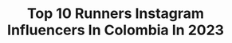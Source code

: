 ---
title: Top 10 Runners Instagram Influencers In Colombia In 2023
description: >-
  Find top runners Instagram influencers in Colombia in 2023. Most popular hashtags: #tbt #instagood #model.
platform: Instagram
hits: 24
text_top: Identify the most popular Instagram profiles on inBeat.
text_bottom: Our search engine has 24 Instagram influencers like this in Colombia for you to work with.
profiles:
  - username: "ticamartinez"
    fullname: >-
      TICA
    bio: >-
      Tv Host Srta Atlantico 2017 Miss colombia @misssupranational 1rst runner up 2017
    location: "Colombia"
    followers: 104467
    engagement: 329
    commentsToLikes: 0.071183
    id: ck15rg5967rjv0i19minttddo
    verified: true
    hashtags: "#takemeback"
  - username: "lauraolayam"
    fullname: >-
      Laura Olaya
    bio: >-
      💣/Comunicadora social y periodista 🤓/Content manager-Directora de proyectos✨ 🔥/Colombian model @Grupo4co 🏃🏼‍♀️/Runner 💙/Just... Love God
    location: "Colombia"
    followers: 18889
    engagement: 207
    commentsToLikes: 0.083229
    id: ck5c27c4hwoom0i11p7bx6ok6
    verified: false
    hashtags: "#girl, #instagood, #today, #lookoftheday"
  - username: "ogualteros"
    fullname: >-
      🎻Olga Gualteros🎻
    bio: >-
      Colombia my Country 🇨🇴 //Violinist🎻 // Runner🏃 // Enterprising 👜// and lover of good books 📚📚 My beginning and my ending are you MY GOD!!!💘😘
    location: "Colombia"
    followers: 7010
    engagement: 656
    commentsToLikes: 0.083876
    id: ck0vuyhf8mq4u0i19z8lm1ofp
    verified: false
    hashtags: "#inspiracion, #confianza, #nuevasoportunidades, #follow4follow"
  - username: "cindynordmann"
    fullname: >-
      Cindy
    bio: >-
      Dueña @tiari_py Propietaria @efw_py Lic. Adminis. de Empresas || Agente de seguros 🇵🇾✨ Miss Grand Paraguay16 3rd runner up Miss Teen Universe13
    location: "Colombia"
    followers: 25930
    engagement: 360
    commentsToLikes: 0.011197
    id: ck5chkbnyqxvv0i119im1z2n9
    verified: false
    hashtags: "#tbt, #coronasunset, #grace, #blessed"
  - username: "leonardoc01"
    fullname: >-
      Leonardo Carrero
    bio: >-
      4th Runner up of @officialmistersupranational 2019 CON DIOS TODO, SIN ÉL NADA.🙏😇 @mistersupravenezuela 🇻🇪2019
    location: "Colombia"
    followers: 16717
    engagement: 607
    commentsToLikes: 0.024026
    id: ck55li0m11ma50i11k6o7xej3
    verified: false
    hashtags: "#model, #fashion, #pose, #venezuela"
  - username: "jesusbarrios12"
    fullname: >-
      Jesús Barrios
    bio: >-
      🌎 Creado a propósito y con propósito ✨🌱 #runner #modelo #actor #humano 5🔓 21🔓 42🔓 🏃 IRONMAN 70.3 🔐 🇨🇴 @savantsmodel
    location: "Colombia"
    followers: 12250
    engagement: 403
    commentsToLikes: 0.027695
    id: ck5zvrfhz4sbg0i14zg3iflq8
    verified: false
    hashtags: "#favplace, #fotografia, #thecreativers, #launchdsigns"
  - username: "santiagoherediao"
    fullname: >-
      SANTIAGO HEREDIA 🐺
    bio: >-
      Runner | Triatleta | Golfista @underarmourlatam #athlete 🔥 Admin de Empresas | Smart Cities | Digital Business. Apasionado por los deportes.
    location: "Colombia"
    followers: 19133
    engagement: 160
    commentsToLikes: 0.025791
    id: ck8t01oiaqj6n0j786t7ufmzv
    verified: false
    hashtags: "#runningcommunity, #ad, #run, #swim"
  - username: "danielmendezmu"
    fullname: >-
      Daniel Mendez
    bio: >-
      ✖️Capitan Adidas Runners Bogota @adidasrunners ✖️Embajador @adidasco ✖️1xMarathon✖️ 1x70.3 Ironman ✖️Athlete @pedialytecol ✖️Water Sports ✖️ARC
    location: "Colombia"
    followers: 169371
    engagement: 63
    commentsToLikes: 0.014818
    id: ck6ub4s237gny0j71mdm6ipuv
    verified: false
    hashtags: "#adidasrunnersbogota, #adabbott, #patrocinadoabbott, #pedialyte30"
  - username: "diegosantoscaballero"
    fullname: >-
      DiegoASantos
    bio: >-
      Consultor y emprendedor. Ex de @AP, @ELTIEMPO, @Twitter, Productora Semana, @larepublica_co; Fundador 242 Media y runner: 42K: 2:55:56
    location: "Colombia"
    followers: 60397
    engagement: 351
    commentsToLikes: 0.042783
    id: ck14ggawz52v40i19qygzgmbd
    verified: true
    hashtags: "#keepitsimple, #popefan, #misnuevosdotes, #keepitcharming"
  - username: "andreatov"
    fullname: >-
      Andrea Tovar
    bio: >-
      2nd runner up Miss Universe 2016 Mamá de Elena y Lorenzo 🐾 Emma y Nala 🐾
    location: "Colombia"
    followers: 1121006
    engagement: 120
    commentsToLikes: 0.003852
    id: ck8sxaj9ogp3e0j78nnhouo8y
    verified: true
    hashtags: "#consientoamibebe, #mam, #foticodelpaseo, #milorenzo"
---